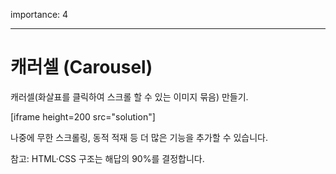 importance: 4

---

# 캐러셀 (Carousel)

캐러셀(화살표를 클릭하여 스크롤 할 수 있는 이미지 묶음) 만들기.

[iframe height=200 src="solution"]

나중에 무한 스크롤링, 동적 적재 등 더 많은 기능을 추가할 수 있습니다. 

참고: HTML·CSS 구조는 해답의 90%를 결정합니다.
